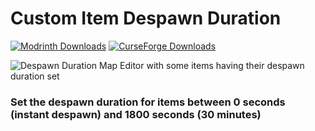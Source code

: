 # Custom Item Despawn Duration
[![Modrinth Downloads](https://img.shields.io/modrinth/dt/custom-item-despawn-duration?style=flat&logo=modrinth&label=Modrinth%20Downloads&link=https%3A%2F%2Fmodrinth.com%2Fmod%2Fcustom-item-despawn-duration)](https://modrinth.com/mod/custom-item-despawn-duration)
[![CurseForge Downloads](https://img.shields.io/curseforge/dt/1059350?logo=curseforge&label=CurseForge%20Downloads&link=https%3A%2F%2Fwww.curseforge.com%2Fminecraft%2Fmc-mods%2Fcustom-item-despawn-duration)](https://www.curseforge.com/minecraft/mc-mods/custom-item-despawn-duration)

![Despawn Duration Map Editor with some items having their despawn duration set](https://cdn.modrinth.com/data/cached_images/ae143a4c7f812fa6e086a431b3cd56543bb9ec5c.png)

### Set the despawn duration for items between 0 seconds (instant despawn) and 1800 seconds (30 minutes)